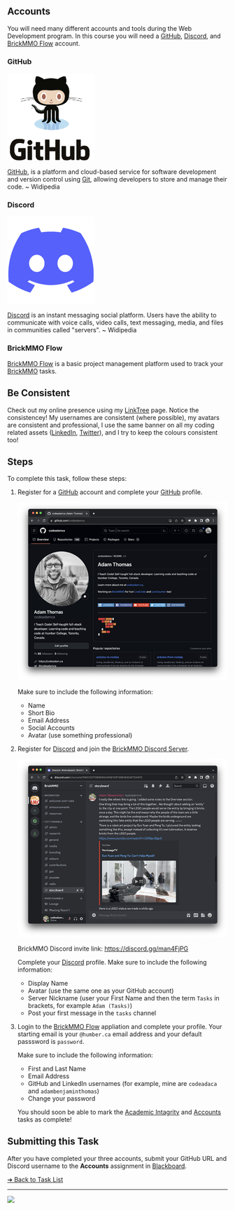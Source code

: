 ## Accounts

You will need many different accounts and tools during the Web Development program. In this course you will need a [GitHub](https://github.com/), [Discord](https://discord.com/), and [BrickMMO Flow](https://flow.brickmmo.com/) account. 

### GitHub

![GitHub](images/logo-github.png) 

[GitHub](https://github.com), is a platform and cloud-based service for software development and version control using [Git](https://git-scm.com/), allowing developers to store and manage their code. ~ Widipedia

### Discord

![Discord](images/logo-discord.png)

[Discord](https://discord.com/) is an instant messaging social platform. Users have the ability to communicate with voice calls, video calls, text messaging, media, and files in communities called "servers". ~ Widipedia

### BrickMMO Flow

[BrickMMO Flow](https://flow.brickmmo.com/) is a basic project management platform used to track your [BrickMMO](https://brickmmo.com/) tasks.

## Be Consistent

Check out my online presence using my [LinkTree](https://linktr.ee/codeadamca) page. Notice the consistencey! My usernames are consistent (where possible), my avatars are consistent and professional, I use the same banner on all my coding related assets ([LinkedIn](https://www.linkedin.com/in/adambenjaminthomas/), [Twitter](https://twitter.com/codeadamca)), and I try to keep the colours consistent too!

## Steps

To complete this task, follow these steps:

1. Register for a [GitHub](https://github.com) account and complete your [GitHub](https://github.com) profile.

    ![GitHub Account](images/screenshot-github.png)

    Make sure to include the following information:

    - Name
    - Short Bio
    - Email Address
    - Social Accounts
    - Avatar (use something professional)

2. Register for [Discord](https://discord.com/) and join the [BrickMMO Discord Server](https://discord.gg/man4FjPG).

    ![BrickMMO Discord Server](images/screenshot-discord.png)

    BrickMMO Discord invite link: https://discord.gg/man4FjPG

    Complete your [Discord](https://discord.com/) profile. Make sure to include the following information:

    - Display Name
    - Avatar (use the same one as your GitHub account)
    - Server Nickname (user your First Name and then the term `Tasks` in brackets, for example `Adam (Tasks)`)
    - Post your first message in the `tasks` channel

3. Login to the [BrickMMO Flow](https://flow.brickmmo.com/) appliation and complete your profile. Your starting email is your `@humber.ca` email address and your default passsword is `password`.

    Make sure to include the following information:

    - First and Last Name
    - Email Address
    - GitHub and LinkedIn usernames (for example, mine are `codeadaca` and `adambenjaminthomas`)
    - Change your password

    You should soon be able to mark the [Academic Intagrity](academic-integrity) and [Accounts](accounts) tasks as complete!

## Submitting this Task

After you have completed your three accounts, submit your GitHub URL and Discord username to the **Accounts** assignment in [Blackboard](https://learn.humber.ca/).

[&#10132; Back to Task List](/)

---

<a href="https://brickmmo.com">
<img src="https://brickmmo.com/images/brickmmo-logo-horizontal.jpg" width="100">
</a>
